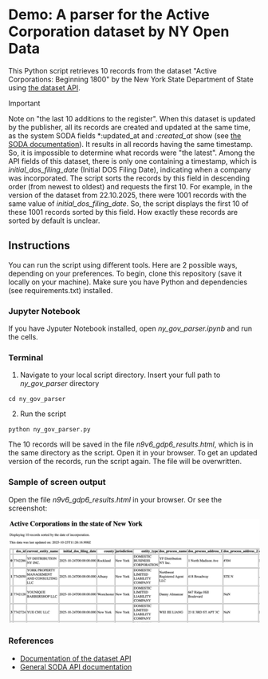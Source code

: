 # Demo: A parser for the Active Corporation dataset by NY Open Data

This Python script retrieves 10 records from the dataset "Active Corporations: Beginning 1800" by the New York State Department of State using [the dataset API](https://data.ny.gov/d/n9v6-gdp6).

> [!IMPORTANT]
> Note on "the last 10 additions to the register".
> When this dataset is updated by the publisher, all its records are created and updated at the same time, as the system SODA fields *:updated_at and *:created_at* show (see [the SODA documentation](https://dev.socrata.com/docs/system-fields.html)). It results in all records having the same timestamp. So, it is impossible to determine what records were "the latest".
> Among the API fields of this dataset, there is only one containing a timestamp, which is *initial_dos_filing_date* (Initial DOS Filing Date), indicating when a company was incorporated. The script sorts the records by this field in descending order (from newest to oldest) and requests the first 10.
> For example, in the version of the dataset from 22.10.2025, there were 1001 records with the same value of *initial_dos_filing_date*. So, the script displays the first 10 of these 1001 records sorted by this field. How exactly these records are sorted by default is unclear.

## Instructions

You can run the script using different tools. Here are 2 possible ways, depending on your preferences. To begin, clone this repository (save it locally on your machine). Make sure you have Python and dependencies (see requirements.txt) installed.

### Jupyter Notebook

If you have Jyputer Notebook installed, open *ny_gov_parser.ipynb* and run the cells.

### Terminal

1. Navigate to your local script directory. Insert your full path to *ny_gov_parser* directory

```
cd ny_gov_parser
```

2. Run the script

```
python ny_gov_parser.py
```

The 10 records will be saved in the file *n9v6_gdp6_results.html*, which is in the same directory as the script. Open it in your browser. To get an updated version of the records, run the script again. The file will be overwritten.

### Sample of screen output

Open the file *n9v6_gdp6_results.html* in your browser. Or see the screenshot:

![Screenshot of the script output](screenshot_sample.png)

### References

* [Documentation of the dataset API](https://dev.socrata.com/foundry/data.ny.gov/n9v6-gdp6)
* [General SODA API documentation](https://dev.socrata.com/docs/queries/limit.html)